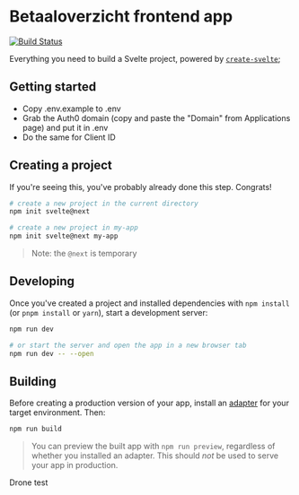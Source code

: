 # Betaaloverzicht frontend app

[![Build Status](https://ci.timohermans.nl/api/badges/timohermans/betaaloverzicht-app/status.svg?ref=refs/heads/main)](https://ci.timohermans.nl/timohermans/betaaloverzicht-app)

Everything you need to build a Svelte project, powered by [`create-svelte`](https://github.com/sveltejs/kit/tree/master/packages/create-svelte);

## Getting started

- Copy .env.example to .env
- Grab the Auth0 domain (copy and paste the "Domain" from Applications page) and put it in .env
- Do the same for Client ID

## Creating a project

If you're seeing this, you've probably already done this step. Congrats!

```bash
# create a new project in the current directory
npm init svelte@next

# create a new project in my-app
npm init svelte@next my-app
```

> Note: the `@next` is temporary

## Developing

Once you've created a project and installed dependencies with `npm install` (or `pnpm install` or `yarn`), start a development server:

```bash
npm run dev

# or start the server and open the app in a new browser tab
npm run dev -- --open
```

## Building

Before creating a production version of your app, install an [adapter](https://kit.svelte.dev/docs#adapters) for your target environment. Then:

```bash
npm run build
```

> You can preview the built app with `npm run preview`, regardless of whether you installed an adapter. This should _not_ be used to serve your app in production.

Drone test